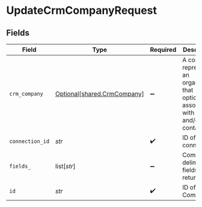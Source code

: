 # UpdateCrmCompanyRequest


## Fields

| Field                                                                                          | Type                                                                                           | Required                                                                                       | Description                                                                                    |
| ---------------------------------------------------------------------------------------------- | ---------------------------------------------------------------------------------------------- | ---------------------------------------------------------------------------------------------- | ---------------------------------------------------------------------------------------------- |
| `crm_company`                                                                                  | [Optional[shared.CrmCompany]](../../models/shared/crmcompany.md)                               | :heavy_minus_sign:                                                                             | A company represents an organization that optionally is associated with a deal and/or contacts |
| `connection_id`                                                                                | *str*                                                                                          | :heavy_check_mark:                                                                             | ID of the connection                                                                           |
| `fields_`                                                                                      | list[*str*]                                                                                    | :heavy_minus_sign:                                                                             | Comma-delimited fields to return                                                               |
| `id`                                                                                           | *str*                                                                                          | :heavy_check_mark:                                                                             | ID of the Company                                                                              |